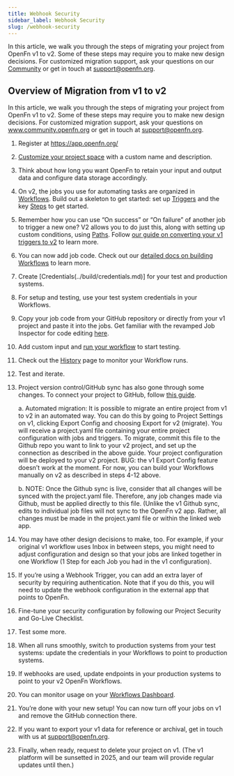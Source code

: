 ```yaml
---
title: Webhook Security
sidebar_label: Webhook Security
slug: /webhook-security
---
```


In this article, we walk you through the steps of migrating your project from
OpenFn v1 to v2. Some of these steps may require you to make new design
decisions. For customized migration support, ask your questions on our
[Community](https://.community.openfn.org) or get in touch at
support@openfn.org.

## Overview of Migration from v1 to v2

In this article, we walk you through the steps of migrating your project from
OpenFn v1 to v2. Some of these steps may require you to make new design
decisions. For customized migration support, ask your questions on
www.community.openfn.org or get in touch at [support@openfn.org](support@openfn.org).

1. Register at https://app.openfn.org/
2. [Customize your project space](../build/manage-projects/platform-mgmt.md)
   with a custom name and description.
3. Think about how long you want OpenFn to retain your input and output data and
   configure data storage accordingly.
4. On v2, the jobs you use for automating tasks are organized in
   [Workflows](../tutorials/tutorial.md). Build out a skeleton to get started:
   set up [Triggers](../build/triggers.md) and the key
   [Steps](https://docs.openfn.org/documentation/build/steps) to get started.
5. Remember how you can use “On success” or “On failure” of another job to
   trigger a new one? V2 allows you to do just this, along with setting up
   custom conditions, using
   [Paths](https://docs.openfn.org/documentation/build/paths). Follow
   [our guide on converting your v1 triggers to v2](../migration/converting-triggers.md)
   to learn more.
6. You can now add job code. Check out our
   [detailed docs on building Workflows](../build/workflows.md) to learn more.
7. Create [Credentials(../build/credentials.md)] for your test and production
   systems.
8. For setup and testing, use your test system credentials in your Workflows.
9. Copy your job code from your GitHub repository or directly from your v1
   project and paste it into the jobs. Get familiar with the revamped Job
   Inspector for code editing [here](../build/steps/step-editor.md).
10. Add custom input and [run your workflow](../build/steps/step-editor.md) to
    start testing.
11. Check out the [History](../monitor-history/activity-history.md) page to
    monitor your Workflow runs.
12. Test and iterate.
13. Project version control/GitHub sync has also gone through some changes. To
    connect your project to GitHub, follow
    [this guide](../manage-projects/link-to-github.md).

    a. Automated migration: It is possible to migrate an entire project from v1
    to v2 in an automated way. You can do this by going to Project Settings on
    v1, clicking Export Config and choosing Export for v2 (migrate). You will
    receive a project.yaml file containing your entire project configuration
    with jobs and triggers. To migrate, commit this file to the Github repo you
    want to link to your v2 project, and set up the connection as described in
    the above guide. Your project configuration will be deployed to your v2
    project. BUG: the v1 Export Config feature doesn’t work at the moment. For
    now, you can build your Workflows manually on v2 as described in steps 4-12
    above.

    b. NOTE: Once the Github sync is live, consider that all changes will be
    synced with the project.yaml file. Therefore, any job changes made via
    Github, must be applied directly to this file. (Unlike the v1 Github sync,
    edits to individual job files will not sync to the OpenFn v2 app. Rather,
    all changes must be made in the project.yaml file or within the linked web
    app. 

14. You may have other design decisions to make, too. For example, if your
    original v1 workflow uses Inbox in between steps, you might need to adjust
    configuration and design so that your jobs are linked together in one
    Workflow (1 Step for each Job you had in the v1 configuration). 

15. If you’re using a Webhook Trigger, you can add an extra
    layer of security by requiring authentication. Note that if you do this, you
    will need to update the webhook configuration in the external app that
    points to OpenFn. 
16. Fine-tune your security configuration by following our
    Project Security and Go-Live Checklist. 
17. Test some more. 
18. When all runs smoothly, switch to production systems from your test systems: update the
    credentials in your Workflows to point to production systems.
19. If webhooks are used, update endpoints in your production systems to point to your v2
    OpenFn Workflows. 
20. You can monitor usage on your [Workflows Dashboard](link).
21. You’re done with your new setup! You can now turn off your jobs
    on v1 and remove the GitHub connection there. 
22. If you want to export your v1 data for reference or archival, get in touch with us at [support@openfn.org](support@openfn.org).
23. Finally, when ready, request to delete your project on v1. (The v1 platform
    will be sunsetted in 2025, and our team will provide regular updates until
    then.)
